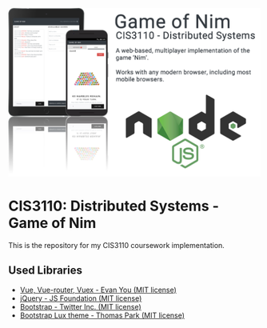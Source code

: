 ![](promo.png "Game of Nim")

# CIS3110: Distributed Systems - Game of Nim

This is the repository for my CIS3110 coursework implementation.

## Used Libraries

* [Vue, Vue-router, Vuex - Evan You (MIT license)](https://vuejs.org/)
* [jQuery - JS Foundation (MIT license)](https://jquery.org/)
* [Bootstrap - Twitter Inc. (MIT license)](http://getbootstrap.com/)
* [Bootstrap Lux theme - Thomas Park (MIT license)](https://bootswatch.com/lux/)